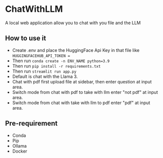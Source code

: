 # ChatWithLLM
A local web application allow you to chat with you file and the LLM

## How to use it
- Create .env and place the HuggingFace Api Key in that file like ```HUGGINGFACEHUB_API_TOKEN = ```
- Then run ```conda create -n ENV_NAME python=3.9```
- Then run ```pip install -r requirements.txt```
- Then run ```streamlit run app.py```
- Default is chat with the Llama 3.
- Chat with pdf first upload file at sidebar, then enter question at input area.
- Switch mode from chat with pdf to take with llm enter "not pdf" at input area.
- Switch mode from chat with take with llm to pdf enter "pdf" at input area.


## Pre-requirement
- Conda
- Pip
- Ollama
- Docker
